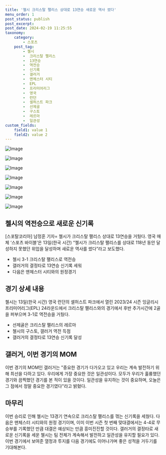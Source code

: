 ```yaml
---
title: '첼시 크리스탈 팰리스 상대로 13연승 새로운 역사 썼다'
menu_order: 1
post_status: publish
post_excerpt: 
post_date: 2024-02-19 11:25:55
taxonomy:
    category:
        - 스포츠
    post_tag:
        - 첼시
        -  크리스탈 팰리스
        -  13연승
        -  역전승
        -  신기록
        -  갤러거
        -  맨체스터 시티
        -  EPL
        -  프리미어리그
        -  영국
        -  런던
        -  셀허스트 파크
        -  선제골
        -  구스토
        -  레르마
        -  일관성
custom_fields:
    field1: value 1
    field2: value 2
---
```


![Image](https://imgnews.pstatic.net/image/139/2024/02/13/0002197735_001_20240213083601300.jpg?type=w647)

![Image](https://imgnews.pstatic.net/image/139/2024/02/13/0002197735_002_20240213083601476.jpg?type=w647)

![Image](https://imgnews.pstatic.net/image/139/2024/02/13/0002197735_003_20240213083601497.jpg?type=w647)

![Image](https://imgnews.pstatic.net/image/139/2024/02/13/0002197735_004_20240213083601514.jpg?type=w647)

![Image](https://imgnews.pstatic.net/image/139/2024/02/13/0002197735_005_20240213083601530.jpg?type=w647)

![Image](https://imgnews.pstatic.net/image/139/2024/02/13/0002197735_006_20240213083601551.jpg?type=w647)

![Image](https://imgnews.pstatic.net/image/139/2024/02/13/0002197735_007_20240213083601570.jpg?type=w647)

## 첼시의 역전승으로 새로운 신기록
[스포탈코리아] 남정훈 기자= 첼시가 크리스탈 팰리스 상대로 13연승을 거뒀다. 영국 매체 ‘스포츠 바이블’은 13일(한국 시간) “첼시가 크리스탈 팰리스를 상대로 118년 동안 달성하지 못했던 위업을 달성하며 새로운 역사를 썼다”라고 보도했다. 
- 첼시 3-1 크리스탈 팰리스로 역전승
- 갤러거의 결정타로 13연승 신기록 세워
- 다음은 맨체스터 시티와의 원정경기
## 경기 상세 내용
첼시는 13일(한국 시간) 영국 런던의 셀허스트 파크에서 열린 2023/24 시즌 잉글리시 프리미어리그(EPL) 24라운드에서 크리스탈 팰리스와의 경기에서 후반 추가시간에 2골을 퍼부으며 3-1로 역전승을 거뒀다. 
- 선제골은 크리스탈 팰리스의 레르마
- 첼시의 구스토, 갤러거 역전 득점
- 갤러거의 결정타로 13연승 신기록 달성
## 갤러거, 이번 경기의 MOM
이번 경기의 MOM인 갤러거는 "중요한 경기가 다가오고 있고 우리는 계속 발전하기 위해 최선을 다하고 있다. 우리에게 가장 중요한 것은 일관성이다. 모두가 우리가 훌륭했던 경기와 끔찍했던 경기를 본 적이 있을 것이다. 일관성을 유지하는 것이 중요하며, 오늘은 그 점에서 정말 중요한 경기였다"라고 밝혔다. 
## 마무리
이번 승리로 인해 첼시는 13경기 연속으로 크리스탈 팰리스를 꺾는 신기록을 세웠다. 다음은 맨체스터 시티와의 원정 경기이며, 이미 이번 시즌 첫 번째 맞대결에서는 4-4로 무승부를 기록했던 만큼 대결은 예상되는 만큼 흥미진진할 것이다. 갤러거의 결정타로 새로운 신기록을 세운 첼시는 팀 전체가 계속해서 발전하고 일관성을 유지할 필요가 있다. 이번 경기에서 보여준 열정과 투지를 다음 경기에도 이어나가며 좋은 성적을 거두기를 기대해본다.
